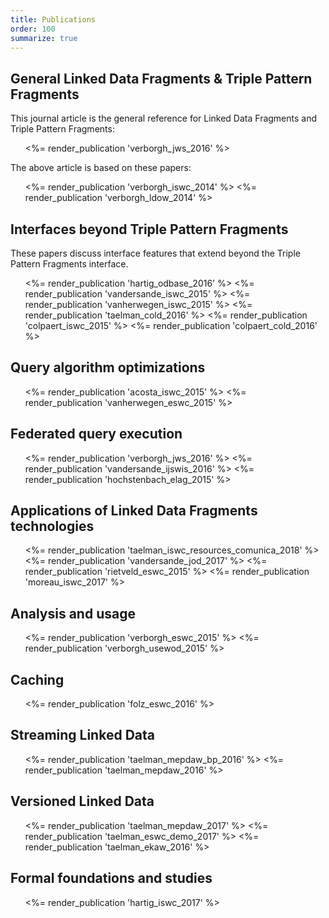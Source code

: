 ```yaml
---
title: Publications
order: 100
summarize: true
---
```


## General Linked Data Fragments & Triple Pattern Fragments
This journal article is the general reference
for Linked Data Fragments and Triple Pattern Fragments:
<ul>
  <%= render_publication 'verborgh_jws_2016' %>
</ul>

The above article is based on these papers:
<ul>
  <%= render_publication 'verborgh_iswc_2014' %>
  <%= render_publication 'verborgh_ldow_2014' %>
</ul>

## Interfaces beyond Triple Pattern Fragments
These papers discuss interface features that extend beyond
the Triple Pattern Fragments interface.

<ul>
  <%= render_publication 'hartig_odbase_2016' %>
  <%= render_publication 'vandersande_iswc_2015' %>
  <%= render_publication 'vanherwegen_iswc_2015' %>
  <%= render_publication 'taelman_cold_2016' %>
  <%= render_publication 'colpaert_iswc_2015' %>
  <%= render_publication 'colpaert_cold_2016' %>
</ul>

## Query algorithm optimizations
<ul>
  <%= render_publication 'acosta_iswc_2015' %>
  <%= render_publication 'vanherwegen_eswc_2015' %>
</ul>

## Federated query execution
<ul>
  <%= render_publication 'verborgh_jws_2016' %>
  <%= render_publication 'vandersande_ijswis_2016' %>
  <%= render_publication 'hochstenbach_elag_2015' %>
</ul>

## Applications of Linked Data Fragments technologies
<ul>
  <%= render_publication 'taelman_iswc_resources_comunica_2018' %>
  <%= render_publication 'vandersande_jod_2017' %>
  <%= render_publication 'rietveld_eswc_2015' %>
  <%= render_publication 'moreau_iswc_2017' %>
</ul>

## Analysis and usage
<ul>
  <%= render_publication 'verborgh_eswc_2015' %>
  <%= render_publication 'verborgh_usewod_2015' %>
</ul>

## Caching
<ul>
  <%= render_publication 'folz_eswc_2016' %>
</ul>

## Streaming Linked Data
<ul>
  <%= render_publication 'taelman_mepdaw_bp_2016' %>
  <%= render_publication 'taelman_mepdaw_2016' %>
</ul>

## Versioned Linked Data
<ul>
  <%= render_publication 'taelman_mepdaw_2017' %>
  <%= render_publication 'taelman_eswc_demo_2017' %>
  <%= render_publication 'taelman_ekaw_2016' %>
</ul>

## Formal foundations and studies
<ul>
  <%= render_publication 'hartig_iswc_2017' %>
</ul>
